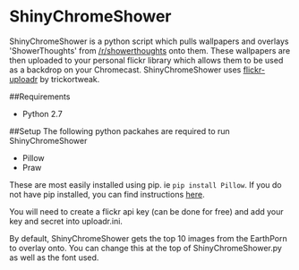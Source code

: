 # ShinyChromeShower
ShinyChromeShower is a python script which pulls wallpapers and overlays 'ShowerThoughts' from [/r/showerthoughts](www.reddit.com/r/showerthoughts) onto them. These wallpapers are then uploaded to your personal flickr library which allows them to be used as a backdrop on your Chromecast. ShinyChromeShower uses [flickr-uploadr](https://github.com/trickortweak/flickr-uploader) by trickortweak.

##Requirements
* Python 2.7

##Setup
The following python packahes are required to run ShinyChromeShower
* Pillow
* Praw

These are most easily installed using pip. ie `pip install Pillow`. If you do not have pip installed, you can find instructions [here](https://pip.pypa.io/en/stable/installing/).

You will need to create a flickr api key (can be done for free) and add your key and secret into uploadr.ini.

By default, ShinyChromeShower gets the top 10 images from the EarthPorn to overlay onto. You can change this at the top of ShinyChromeShower.py as well as the font used.



